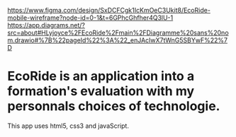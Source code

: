 https://www.figma.com/design/SxDCFCgk1IcKmOeC3Ukit8/EcoRide-mobile-wireframe?node-id=0-1&t=6GPhcGhfher4Q3lU-1
https://app.diagrams.net/?src=about#HLyjoyce%2FEcoRide%2Fmain%2FDiagramme%20sans%20nom.drawio#%7B%22pageId%22%3A%22_enJAcIwX7tWnG5SBYwF%22%7D
# EcoRide is an application into a formation's evaluation with my personnals choices of technologie.
This app uses html5, css3 and javaScript.
